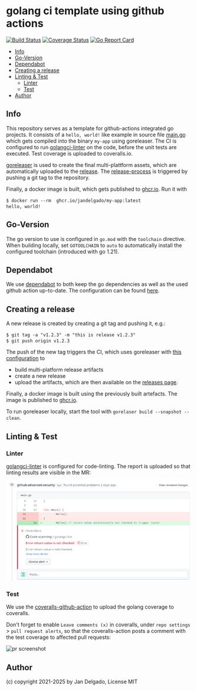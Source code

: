 # golang ci template using github actions

[![Build Status](https://github.com/jandelgado/golang-ci-template-github-actions/workflows/run%20tests/badge.svg)](https://github.com/jandelgado/golang-ci-template-github-actions/actions?workflow=run%20tests)
[![Coverage Status](https://coveralls.io/repos/github/jandelgado/golang-ci-template-github-actions/badge.svg?branch=master)](https://coveralls.io/github/jandelgado/golang-ci-template-github-actions?branch=master)
[![Go Report Card](https://goreportcard.com/badge/github.com/jandelgado/golang-ci-template-github-actions)](https://goreportcard.com/report/github.com/jandelgado/golang-ci-template-github-actions)

<!-- vim-markdown-toc GFM -->

* [Info](#info)
* [Go-Version](#go-version)
* [Dependabot](#dependabot)
* [Creating a release](#creating-a-release)
* [Linting & Test](#linting--test)
    * [Linter](#linter)
    * [Test](#test)
* [Author](#author)

<!-- vim-markdown-toc -->

## Info

This repository serves as a template for github-actions integrated go projects.
It consists of a `hello, world!` like example in source file [main.go](main.go)
which gets compiled into the binary `my-app` using goreleaser. The CI is
configured to run
[golangci-linter](https://github.com/golangci/golangci-lint-action) on the code,
before the unit tests are executed. Test coverage is uploaded to coveralls.io.

[goreleaser](https://github.com/goreleaser/goreleaser) is used to create the
final multi-plattform assets, which are automatically uploaded to the
[release](https://github.com/jandelgado/golang-ci-template-github-actions/releases/latest).
The [release-process](#creating-a-release) is triggered by pushing a git tag to
the repository.

Finally, a docker image is built, which gets published to
[ghcr.io](https://github.com/jandelgado/golang-ci-template-github-actions/pkgs/container/my-app).
Run it with

```console
$ docker run --rm  ghcr.io/jandelgado/my-app:latest
hello, world!
```

## Go-Version

The go version to use is configured in `go.mod` with the `toolchain` directive.
When building locally, set `GOTOOLCHAIN` to `auto` to automatically install
the configured toolchain (introduced with go 1.21).

## Dependabot

We use [dependabot](https://docs.github.com/en/code-security/dependabot) to
both keep the go dependencies as well as the used github action up-to-date.
The configuration can be found [here](.github/dependabot.yml).

## Creating a release

A new release is created by creating a git tag and pushing it, e.g.:

```console
$ git tag -a "v1.2.3" -m "this is release v1.2.3"
$ git push origin v1.2.3
```

The push of the new tag triggers the CI, which uses goreleaser with
 [this configuration](.goreleaser.yml) to

* build multi-platform release artifacts
* create a new release
* upload the artifacts, which are then available on the [releases page](/jandelgado/golang-ci-template-github-actions/releases).

Finally, a docker image is built using the previously built artefacts. The image
is published to
[ghcr.io](https://github.com/jandelgado/golang-ci-template-github-actions/pkgs/container/golang-ci-template-github-actions).

To run goreleaser locally, start the tool with `gorelaser build --snapshot --clean`.

## Linting & Test

### Linter

[golangci-linter](https://github.com/golangci/golangci-lint-action) is
configured for code-linting. The report is uploaded so that linting results
are visible in the MR:

![pr screenshot](images/linter.png)

### Test

We use the
[coveralls-github-action](https://github.com/coverallsapp/github-action) to
upload the golang coverage to coveralls.

Don't forget to enable `Leave comments (x)` in coveralls, under
`repo settings` > `pull request alerts`, so that the coveralls-action posts a comment
with the test coverage to affected pull requests:

![pr screenshot](images/pr.png)

## Author

(c) copyright 2021-2025 by Jan Delgado, License MIT